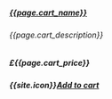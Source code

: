 ##### [{{page.cart_name}}]({{page.url}}) 

###### {{page.cart_description}} 

##### £{{page.cart_price}} 

##### {{site.icon}}[Add to cart](/cart#{{page.cart_itemid}})